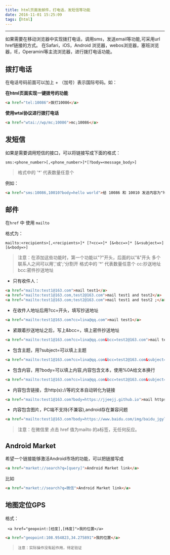```yaml
---
title: html页面发邮件，打电话，发短信等功能
date: 2016-11-01 15:25:09
tags: [html]
---
```

----------------------------
如果需要在移动浏览器中实现拨打电话，调用sms，发送email等功能,可采用url href链接的方式。
在Safari，iOS，Android 浏览器，webos浏览器，塞班浏览器，IE，Operamini等主流浏览器，进行拨打电话功能。

<!--more-->

## 拨打电话

在电话号码前面可以加上 + （加号）表示国际号码。如：

**在html页面实现一键拨号的功能**
```html
<a href="tel:10086">拨打10086</a>
```
	
**使用wtai协议进行拨打电话**
```html
<a href="wtai://wp/mc;10086">mc;10086</a>
```

## 发短信

如果是需要调用短信的接口，可以将链接写成下面的格式：

	sms:<phone_number>[,<phone_number>]*[?body=<message_body>]

>格式中的 '*' 代表数量任意个

例如：
```html
<a href="sms:10086,10010?body=hello world">给 10086 和 10010 发送内容为"hello world"的短信</a>
```

## 邮件

在`href` 中 使用 `mailto`

格式为：
	
	mailto:<recipients>[,<recipients>]* [?<cc=>]* [&<bcc=>]* [&<subject=>] [&<body=>]
	
>注意：在添加这些功能时，第一个功能以"?"开头，后面的以"&"开头
>多个联系人之间可以用','或';'分割开
>格式中的 '*' 代表数量任意个
>cc:抄送地址
>bcc:密件抄送地址

* 只有收件人：
```html
<a href="mailto:test1@163.com">mail test1</a>
<a href="mailto:test1@163.com,test2@163.com">mail test1 and test2</a>
<a href="mailto:test1@163.com;test2@163.com">mail test1 and test2 ;</a>
```

* 在收件人地址后用?cc=开头，填写抄送地址
```html
<a href="mailto:test1@163.com?cc=lina@qq.com">mail test1</a>
```

* 紧跟着抄送地址之后，写上&bcc=，填上密件抄送地址
```html
<a href="mailto:test1@163.com?cc=lina@qq.com&bcc=test2@163.com">mail test1</a>
```

* 包含主题，用?subject=可以填上主题
```html
<a href="mailto:test1@163.com?cc=lina@qq.com&bcc=test2@163.com&subject=邀请函">mail subject</a>
```

* 包含内容，用?body=可以填上内容,内容包含文本，使用%0A给文本换行
```html
<a href="mailto:test1@163.com?cc=lina@qq.com&bcc=test2@163.com&subject=邀请函&body=hello world%0A你好">mail body</a>
```

* 内容包含链接，含http(s)://等的文本自动转化为链接
```html
<a href="mailto:test1@163.com?body=https://jjeejj.github.io">mail https</a>
```

* 内容包含图片，PC端不支持(不兼容),android存在兼容问题
```html
<a href="mailto:test1@163.com?body=https://www.baidu.com/img/baidu_jgylogo3.gif' width='200' height='200'>">mail images</a>
```

>注意：在微信里 点击 href 值为mailto 的a标签，无任何反应。

## Android Market
希望一个链接能够激活Android市场的功能，可以把链接写成
```html
<a href="market://search?q=[query]">Android Market link</a>
```

比如
```html
<a href="market://search?q=微信">Android Market link</a>
```

## 地图定位GPS
格式：
	
	 <a href="geopoint:[经度],[纬度]">我的位置</a>
```html
<a href="geopoint:108.954823,34.275891">我的位置</a>
```

>     注意：实际操作没有起作用，待定验证